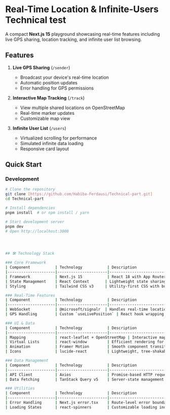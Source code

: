 # Real-Time Location & Infinite-Users Technical test

A compact **Next.js 15** playground showcasing real-time features including live GPS sharing, location tracking, and infinite user list browsing.



##  Features

1. **Live GPS Sharing** (`/sender`)
   - Broadcast your device's real-time location
   - Automatic position updates
   - Error handling for GPS permissions

2. **Interactive Map Tracking** (`/track`)
   - View multiple shared locations on OpenStreetMap
   - Real-time marker updates
   - Customizable map view

3. **Infinite User List** (`/users`)
   - Virtualized scrolling for performance
   - Simulated infinite data loading
   - Responsive card layout

##  Quick Start

### Development

```bash
# Clone the repository
git clone [https://github.com/Habiba-Ferdausi/Technical-part.git]
cd Technical-part

# Install dependencies
pnpm install  # or npm install / yarn

# Start development server
pnpm dev
# Open http://localhost:3000




## 🛠 Technology Stack

### Core Framework
| Component           | Technology           | Description                                                                 |
|---------------------|----------------------|-----------------------------------------------------------------------------|
| Framework           | Next.js 15           | React 18 with App Router, Streaming SSR, and Route Groups                   |
| State Management    | React Context       | Lightweight state sharing for global values                                 |
| Styling             | Tailwind CSS v3     | Utility-first CSS with built-in dark mode support                           |

### Real-Time Features
| Component           | Technology           | Description                                                                 |
|---------------------|----------------------|-----------------------------------------------------------------------------|
| WebSocket           | @microsoft/signalr  | Handles real-time location broadcasting and updates                         |
| GPS Handling        | Custom `useLivePosition` | React hook wrapping `navigator.geolocation` with auto-refresh             |

### UI & Data
| Component           | Technology           | Description                                                                 |
|---------------------|----------------------|-----------------------------------------------------------------------------|
| Mapping             | react-leaflet + OpenStreetMap | Interactive maps with free tile servers                                  |
| Virtual Lists       | react-window         | Efficient rendering for infinite user lists                                 |
| Animation           | Framer Motion        | Smooth component transitions and interactions                               |
| Icons               | lucide-react         | Lightweight, tree-shakable SVG icons                                        |

### Data Management
| Component           | Technology           | Description                                                                 |
|---------------------|----------------------|-----------------------------------------------------------------------------|
| API Client          | Axios                | Promise-based HTTP requests with interceptors                               |
| Data Fetching       | TanStack Query v5    | Server-state management with infinite query support                         |

### Utilities
| Component           | Technology           | Description                                                                 |
|---------------------|----------------------|-----------------------------------------------------------------------------|
| Error Handling      | Next.js error.tsx    | Route-level error boundaries                                                |
| Loading States      | react-spinners       | Customizable loading indicators                                             |
                         
